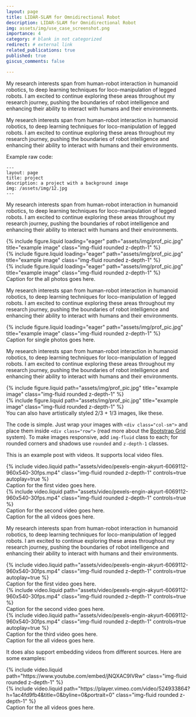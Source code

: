 ```yaml
---
layout: page
title: LIDAR-SLAM for Omnidirectional Robot
description: LIDAR-SLAM for Omnidirectional Robot
img: assets/img/use_case_screenshot.png
importance: 4
category: # blank in not categorized
redirect: # external link
related_publications: true
published: true
giscus_comments: false

---
```


My research interests span from human-robot interaction in humanoid robotics, to deep learning techniques for loco-manipulation of legged robots. I am excited to continue exploring these areas throughout my research journey, pushing the boundaries of robot intelligence and enhancing their ability to interact with humans and their environments.

My research interests span from human-robot interaction in humanoid robotics, to deep learning techniques for loco-manipulation of legged robots. I am excited to continue exploring these areas throughout my research journey, pushing the boundaries of robot intelligence and enhancing their ability to interact with humans and their environments.

Example raw code:
    
    ---
    layout: page
    title: project
    description: a project with a background image
    img: /assets/img/12.jpg
    ---

My research interests span from human-robot interaction in humanoid robotics, to deep learning techniques for loco-manipulation of legged robots. I am excited to continue exploring these areas throughout my research journey, pushing the boundaries of robot intelligence and enhancing their ability to interact with humans and their environments.

<div class="row">
    <div class="col-sm mt-3 mt-md-0">
        {% include figure.liquid loading="eager" path="assets/img/prof_pic.jpg" title="example image" class="img-fluid rounded z-depth-1" %}
    </div>
    <div class="col-sm mt-3 mt-md-0">
        {% include figure.liquid loading="eager" path="assets/img/prof_pic.jpg" title="example image" class="img-fluid rounded z-depth-1" %}
    </div>
    <div class="col-sm mt-3 mt-md-0">
        {% include figure.liquid loading="eager" path="assets/img/prof_pic.jpg" title="example image" class="img-fluid rounded z-depth-1" %}
    </div>
</div>
<div class="caption">
    Caption for the all photos goes here.
</div>

My research interests span from human-robot interaction in humanoid robotics, to deep learning techniques for loco-manipulation of legged robots. I am excited to continue exploring these areas throughout my research journey, pushing the boundaries of robot intelligence and enhancing their ability to interact with humans and their environments.

<div class="row">
    <div class="col-sm mt-3 mt-md-0">
        {% include figure.liquid loading="eager" path="assets/img/prof_pic.jpg" title="example image" class="img-fluid rounded z-depth-1" %}
    </div>
</div>
<div class="caption">
    Caption for single photos goes here.
</div>

My research interests span from human-robot interaction in humanoid robotics, to deep learning techniques for loco-manipulation of legged robots. I am excited to continue exploring these areas throughout my research journey, pushing the boundaries of robot intelligence and enhancing their ability to interact with humans and their environments.

<div class="row justify-content-sm-center">
    <div class="col-sm-8 mt-3 mt-md-0">
        {% include figure.liquid path="assets/img/prof_pic.jpg" title="example image" class="img-fluid rounded z-depth-1" %}
    </div>
    <div class="col-sm-4 mt-3 mt-md-0">
        {% include figure.liquid path="assets/img/prof_pic.jpg" title="example image" class="img-fluid rounded z-depth-1" %}
    </div>
</div>
<div class="caption">
    You can also have artistically styled 2/3 + 1/3 images, like these.
</div>

The code is simple.
Just wrap your images with `<div class="col-sm">` and place them inside `<div class="row">` (read more about the <a href="https://getbootstrap.com/docs/4.4/layout/grid/">Bootstrap Grid</a> system).
To make images responsive, add `img-fluid` class to each; for rounded corners and shadows use `rounded` and `z-depth-1` classes.

This is an example post with videos. It supports local video files.

<div class="row mt-3">
    <div class="col-sm mt-3 mt-md-0">
        {% include video.liquid path="assets/video/pexels-engin-akyurt-6069112-960x540-30fps.mp4" class="img-fluid rounded z-depth-1" controls=true autoplay=true %}
        <div class="caption">
            Caption for the first video goes here.
        </div>
    </div>
    <div class="col-sm mt-3 mt-md-0">
        {% include video.liquid path="assets/video/pexels-engin-akyurt-6069112-960x540-30fps.mp4" class="img-fluid rounded z-depth-1" controls=true %}
        <div class="caption">
            Caption for the second video goes here.
        </div>
    </div>
</div>
<div class="caption">
    Caption for the all videos goes here.
</div>

My research interests span from human-robot interaction in humanoid robotics, to deep learning techniques for loco-manipulation of legged robots. I am excited to continue exploring these areas throughout my research journey, pushing the boundaries of robot intelligence and enhancing their ability to interact with humans and their environments.

<div class="row mt-3">
    <div class="col-sm mt-3 mt-md-0">
        {% include video.liquid path="assets/video/pexels-engin-akyurt-6069112-960x540-30fps.mp4" class="img-fluid rounded z-depth-1" controls=true autoplay=true %}
        <div class="caption">
            Caption for the first video goes here.
        </div>
    </div>
    <div class="col-sm mt-3 mt-md-0">
        {% include video.liquid path="assets/video/pexels-engin-akyurt-6069112-960x540-30fps.mp4" class="img-fluid rounded z-depth-1" controls=true %}
        <div class="caption">
            Caption for the second video goes here.
        </div>
    </div>
    <div class="col-sm mt-3 mt-md-0">
        {% include video.liquid path="assets/video/pexels-engin-akyurt-6069112-960x540-30fps.mp4" class="img-fluid rounded z-depth-1" controls=true autoplay=true %}
        <div class="caption">
            Caption for the third video goes here.
        </div>
    </div>
</div>
<div class="caption">
    Caption for the all videos goes here.
</div>

It does also support embedding videos from different sources. Here are some examples:

<div class="row mt-3">
    <div class="col-sm mt-3 mt-md-0">
        {% include video.liquid path="https://www.youtube.com/embed/jNQXAC9IVRw" class="img-fluid rounded z-depth-1" %}
    </div>
    <div class="col-sm mt-3 mt-md-0">
        {% include video.liquid path="https://player.vimeo.com/video/524933864?h=1ac4fd9fb4&title=0&byline=0&portrait=0" class="img-fluid rounded z-depth-1" %}
    </div>
</div>
<div class="caption">
    Caption for the all videos goes here.
</div>

